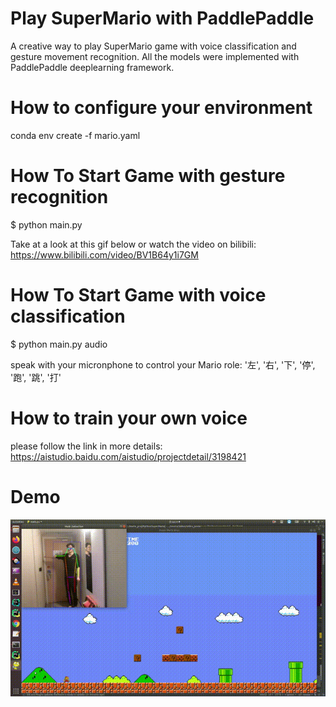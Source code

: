 # Play SuperMario with PaddlePaddle
A creative way to play SuperMario game with voice classification and gesture movement recognition.
All the models were implemented with PaddlePaddle deeplearning framework.

# How to configure your environment
conda env create -f mario.yaml

# How To Start Game with gesture recognition
$ python main.py

Take at a look at this gif below or watch the video on bilibili: https://www.bilibili.com/video/BV1B64y1i7GM

# How To Start Game with voice classification
$ python main.py audio

speak with your micronphone to control your Mario role: '左', '右', '下', '停', '跑', '跳', '打'

# How to train your own voice
please follow the link in more details: https://aistudio.baidu.com/aistudio/projectdetail/3198421

# Demo
![Body_Gesture](https://github.com/thunder95/Play_Mario_With_PaddlePaddle/blob/main/res.gif?raw=true)

